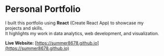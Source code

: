 # Personal Portfolio

I built this portfolio using **React** (Create React App) to showcase my projects and skills.  
It highlights my work in data analytics, web development, and visualization.

**Live Website:** [https://summer8678.github.io](https://summer8678.github.io)

